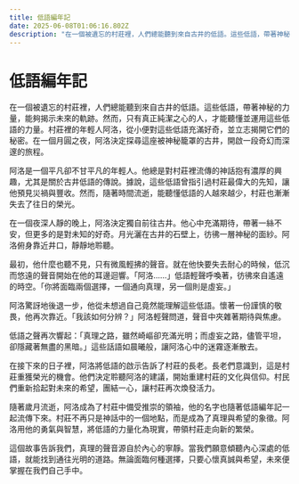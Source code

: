 ```yaml
---
title: 低語編年記
date: 2025-06-08T01:06:16.802Z
description: "在一個被遺忘的村莊裡，人們總能聽到來自古井的低語。這些低語，帶著神秘的力量，能夠揭示未來的軌跡。然而，只有真正純潔之心的人，才能聽懂並運用這些低語的力量。村莊裡的年輕人阿洛，從小便對這些低語充滿好奇，並立志揭開它們的秘密。在一個月圓之夜，阿洛決定探尋這座被神秘籠罩的古井，開啟一段奇幻而深邃的旅程。"
---
```


# 低語編年記

在一個被遺忘的村莊裡，人們總能聽到來自古井的低語。這些低語，帶著神秘的力量，能夠揭示未來的軌跡。然而，只有真正純潔之心的人，才能聽懂並運用這些低語的力量。村莊裡的年輕人阿洛，從小便對這些低語充滿好奇，並立志揭開它們的秘密。在一個月圓之夜，阿洛決定探尋這座被神秘籠罩的古井，開啟一段奇幻而深邃的旅程。

阿洛是一個平凡卻不甘平凡的年輕人。他總是對村莊裡流傳的神話抱有濃厚的興趣，尤其是關於古井低語的傳說。據說，這些低語曾指引過村莊最偉大的先知，讓他預見災禍與豐收。然而，隨著時間流逝，能聽懂低語的人越來越少，村莊也漸漸失去了往日的榮光。

在一個夜深人靜的晚上，阿洛決定獨自前往古井。他心中充滿期待，帶著一絲不安，但更多的是對未知的好奇。月光灑在古井的石壁上，彷彿一層神秘的面紗。阿洛俯身靠近井口，靜靜地聆聽。

最初，他什麼也聽不見，只有微風輕拂的聲音。就在他快要失去耐心的時候，低沉而悠遠的聲音開始在他的耳邊迴響。「阿洛……」低語輕聲呼喚著，彷彿來自遙遠的時空。「你將面臨兩個選擇，一個通向真理，另一個則是虛妄。」

阿洛驚訝地後退一步，他從未想過自己竟然能理解這些低語。懷著一份謹慎的敬畏，他再次靠近。「我該如何分辨？」阿洛輕聲問道，聲音中夾雜著期待與焦慮。

低語之聲再次響起：「真理之路，雖然崎嶇卻充滿光明；而虛妄之路，儘管平坦，卻隱藏著無盡的黑暗。」這些話語如晨曦般，讓阿洛心中的迷霧逐漸散去。

在接下來的日子裡，阿洛將低語的啟示告訴了村莊的長老。長老們意識到，這是村莊重獲榮光的機會。他們決定聆聽阿洛的建議，開始重建村莊的文化與信仰。村民們重新拾起對未來的希望，團結一心，讓村莊再次煥發活力。

隨著歲月流逝，阿洛成為了村莊中備受推崇的領袖，他的名字也隨著低語編年記一起流傳下來。村莊不再只是神話中的一個地點，而是成為了真理與希望的象徵。阿洛用他的勇氣與智慧，將低語的力量化為現實，帶領村莊走向新的繁榮。

這個故事告訴我們，真理的聲音源自於內心的寧靜。當我們願意傾聽內心深處的低語，就能找到通往光明的道路。無論面臨何種選擇，只要心懷真誠與希望，未來便掌握在我們自己手中。